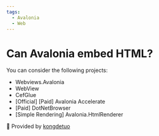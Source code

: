 ```yaml
---
tags:
  - Avalonia
  - Web
---
```

# Can Avalonia embed HTML?

You can consider the following projects:

- Webviews.Avalonia
- WebView
- CefGlue
- \[Official\] \[Paid\] Avalonia Accelerate
- \[Paid\] DotNetBrowser
- \[Simple Rendering\] Avalonia.HtmlRenderer

💖 Provided by [kongdetuo](https://github.com/kongdetuo)
